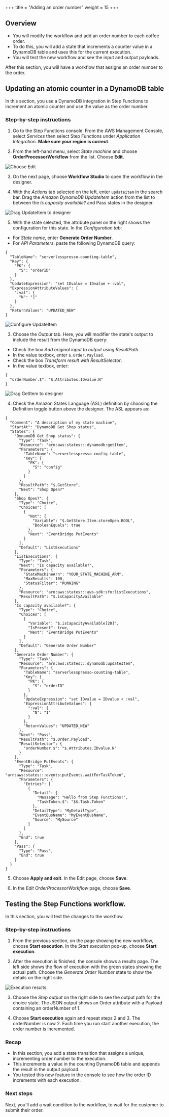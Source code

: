 +++
title = "Adding an order number"
weight = 15
+++

## Overview

* You will modify the workflow and add an order number to each coffee order.
* To do this, you will add a state that increments a counter value in a DynamoDB table and uses this for the current execution.
* You will test the new workflow and see the input and output payloads.

After this section, you will have a workflow that assigns an order number to the order.

## Updating an atomic counter in a DynamoDB table

In this section, you use a DynamoDB integration in Step Functions to increment an atomic counter and use the value as the order number.

### Step-by-step instructions ##

1. Go to the Step Functions console. From the AWS Management Console, select *Services* then select Step Functions under *Application Integration*. **Make sure your region is correct**.

2. From the left-hand menu, select *State machine* and choose **OrderProcessorWorkflow** from the list. Choose **Edit**.

![Choose Edit](../images/se-mod1-open1.png)

3. On the next page, choose **Workflow Studio** to open the workflow in the designer.

4. With the *Actions* tab selected on the left, enter `updateitem` in the search bar. Drag the *Amazon DynamoDB UpdateItem* action from the list to between the *Is capacity available?* and Pass states in the designer.

![Drag UpdateItem to designer](../images/se-mod1-ordernum1.png)

5. With the state selected, the attribute panel on the right shows the configuration for this state. In the *Configuration tab*:
- For *State name*, enter **Generate Order Number**.
- For *API Parameters*, paste the following DynamoDB query:

```
{
  "TableName": "serverlesspresso-counting-table",
  "Key": {
    "PK": {
      "S": "orderID"
    }
  },
  "UpdateExpression": "set IDvalue = IDvalue + :val",
  "ExpressionAttributeValues": {
    ":val": {
      "N": "1"
    }
  },
  "ReturnValues": "UPDATED_NEW"
}
```
![Configure UpdateItem](../images/se-mod1-ordernum2.png)

3. Choose the *Output* tab. Here, you will modifier the state's output to include the result from the DynamoDB query:
- Check the box *Add original input to output using ResultPath*.
- In the value textbox, enter `$.Order.Payload`.
- Check the box *Transform result with ResultSelector*.
- In the value textbox, enter:

```
{
  "orderNumber.$": "$.Attributes.IDvalue.N"
}
```

![Drag GetItem to designer](../images/se-mod1-ordernum3.png)

4. Check the Amazon States Language (ASL) definition by choosing the Definition toggle button above the designer. The ASL appears as:

```
{
  "Comment": "A description of my state machine",
  "StartAt": "DynamoDB Get Shop status",
  "States": {
    "DynamoDB Get Shop status": {
      "Type": "Task",
      "Resource": "arn:aws:states:::dynamodb:getItem",
      "Parameters": {
        "TableName": "serverlesspresso-config-table",
        "Key": {
          "PK": {
            "S": "config"
          }
        }
      },
      "ResultPath": "$.GetStore",
      "Next": "Shop Open?"
    },
    "Shop Open?": {
      "Type": "Choice",
      "Choices": [
        {
          "Not": {
            "Variable": "$.GetStore.Item.storeOpen.BOOL",
            "BooleanEquals": true
          },
          "Next": "EventBridge PutEvents"
        }
      ],
      "Default": "ListExecutions"
    },
    "ListExecutions": {
      "Type": "Task",
      "Next": "Is capacity available?",
      "Parameters": {
        "StateMachineArn": "YOUR_STATE_MACHINE_ARN",
        "MaxResults": 100,
        "StatusFilter": "RUNNING"
      },
      "Resource": "arn:aws:states:::aws-sdk:sfn:listExecutions",
      "ResultPath": "$.isCapacityAvailable"
    },
    "Is capacity available?": {
      "Type": "Choice",
      "Choices": [
        {
          "Variable": "$.isCapacityAvailable[20]",
          "IsPresent": true,
          "Next": "EventBridge PutEvents"
        }
      ],
      "Default": "Generate Order Number"
    },
    "Generate Order Number": {
      "Type": "Task",
      "Resource": "arn:aws:states:::dynamodb:updateItem",
      "Parameters": {
        "TableName": "serverlesspresso-counting-table",
        "Key": {
          "PK": {
            "S": "orderID"
          }
        },
        "UpdateExpression": "set IDvalue = IDvalue + :val",
        "ExpressionAttributeValues": {
          ":val": {
            "N": "1"
          }
        },
        "ReturnValues": "UPDATED_NEW"
      },
      "Next": "Pass",
      "ResultPath": "$.Order.Payload",
      "ResultSelector": {
        "orderNumber.$": "$.Attributes.IDvalue.N"
      }
    },
    "EventBridge PutEvents": {
      "Type": "Task",
      "Resource": "arn:aws:states:::events:putEvents.waitForTaskToken",
      "Parameters": {
        "Entries": [
          {
            "Detail": {
              "Message": "Hello from Step Functions!",
              "TaskToken.$": "$$.Task.Token"
            },
            "DetailType": "MyDetailType",
            "EventBusName": "MyEventBusName",
            "Source": "MySource"
          }
        ]
      },
      "End": true
    },
    "Pass": {
      "Type": "Pass",
      "End": true
    }
  }
}
```

5. Choose **Apply and exit**. In the Edit page, choose **Save**.

6. In the *Edit OrderProcessorWorkflow* page, choose **Save**.

## Testing the Step Functions workflow.

In this section, you will test the changes to the workflow.

### Step-by-step instructions ###

1. From the previous section, on the page showing the new workflow, choose **Start execution**. In the *Start execution* pop-up, choose **Start execution**.

2. After the execution is finished, the console shows a results page. The left side shows the flow of execution with the green states showing the actual path. Choose the *Generate Order Number* state to show the details on the right side.

![Execution results](../images/se-mod1-ordernum4.png)

3. Choose the *Step output* on the right side to see the output path for the choice state. The JSON output shows an Order attribute with a Payload containing an orderNumber of 1.

4. Choose **Start execution** again and repeat steps 2 and 3. The orderNumber is now 2. Each time you run start another execution, the order number is incremented.

### Recap

- In this section, you add a state transition that assigns a unique, incrementing order number to the execution.
- This increments a value in the counting DynamoDB table and appends the result in the output payload.
- You tested this new feature in the console to see how the order ID increments with each execution.

### Next steps

Next, you'll add a wait condition to the workflow, to wait for the customer to submit their order.